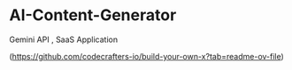 # AI-Content-Generator
Gemini API , SaaS Application

(https://github.com/codecrafters-io/build-your-own-x?tab=readme-ov-file)
<!--[https://github.com/codecrafters-io/build-your-own-x?tab=readme-ov-file]
-->
